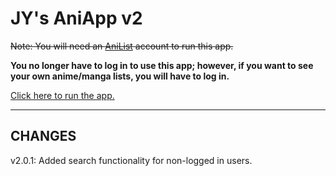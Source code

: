 # JY's AniApp v2

~~Note: You will need an [AniList](https://anilist.co) account to run this app.~~

**You no longer have to log in to use this app; however, if you want to see your own anime/manga lists, you will have to log in.**

[Click here to run the app.](https://jys-aniapp-v2.herokuapp.com)

---

## CHANGES
v2.0.1: Added search functionality for non-logged in users.

